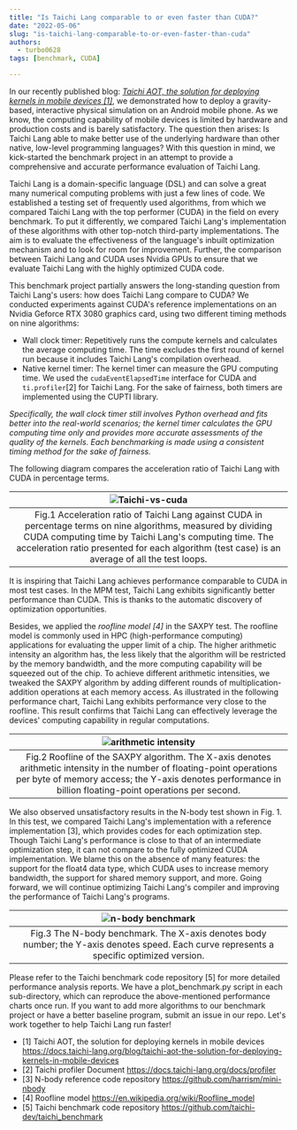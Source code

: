 ```yaml
---
title: "Is Taichi Lang comparable to or even faster than CUDA?"
date: "2022-05-06"
slug: "is-taichi-lang-comparable-to-or-even-faster-than-cuda"
authors:
  - turbo0628
tags: [benchmark, CUDA]

---
```


In our recently published blog: *[Taichi AOT, the solution for deploying kernels in mobile devices [1]](https://docs.taichi-lang.org/blog/taichi-aot-the-solution-for-deploying-kernels-in-mobile-devices)*, we demonstrated how to deploy a gravity-based, interactive physical simulation on an Android mobile phone. As we know, the computing capability of mobile devices is limited by hardware and production costs and is barely satisfactory. The question then arises: Is Taichi Lang able to make better use of the underlying hardware than other native, low-level programming languages? With this question in mind, we kick-started the benchmark project in an attempt to provide a comprehensive and accurate performance evaluation of Taichi Lang.

Taichi Lang is a domain-specific language (DSL) and can solve a great many numerical computing problems with just a few lines of code. We established a testing set of frequently used algorithms, from which we compared Taichi Lang with the top performer (CUDA) in the field on every benchmark. To put it differently, we compared Taichi Lang's implementation of these algorithms with other top-notch third-party implementations. The aim is to evaluate the effectiveness of the language's inbuilt optimization mechanism and to look for room for improvement. Further, the comparison between Taichi Lang and CUDA uses Nvidia GPUs to ensure that we evaluate Taichi Lang with the highly optimized CUDA code.

<!--truncate-->

This benchmark project partially answers the long-standing question from Taichi Lang's users: how does Taichi Lang compare to CUDA? We conducted experiments against CUDA's reference implementations on an Nvidia Geforce RTX 3080 graphics card, using two different timing methods on nine algorithms:

- Wall clock timer: Repetitively runs the compute kernels and calculates the average computing time. The time excludes the first round of kernel run because it includes Taichi Lang's compilation overhead.
- Native kernel timer: The kernel timer can measure the GPU computing time. We used the `cudaEventElapsedTime` interface for CUDA and `ti.profiler`[2] for Taichi Lang. For the sake of fairness, both timers are implemented using the CUPTI library.

*Specifically, the wall clock timer still involves Python overhead and fits better into the real-world scenarios; the kernel timer calculates the GPU computing time only and provides more accurate assessments of the quality of the kernels. Each benchmarking is made using a consistent timing method for the sake of fairness.*

The following diagram compares the acceleration ratio of Taichi Lang with CUDA in percentage terms.

|![Taichi-vs-cuda](https://user-images.githubusercontent.com/93570324/167157162-1f336f55-6882-4630-a952-4e2bca1b3c5a.png)|
|:--:|
| Fig.1 Acceleration ratio of Taichi Lang against CUDA in percentage terms on nine algorithms, measured by dividing CUDA computing time by Taichi Lang's computing time. The acceleration ratio presented for each algorithm (test case) is an average of all the test loops.   |

It is inspiring that Taichi Lang achieves performance comparable to CUDA in most test cases. In the MPM test, Taichi Lang exhibits significantly better performance than CUDA. This is thanks to the automatic discovery of optimization opportunities.

Besides, we applied the *roofline model [4]* in the SAXPY test. The roofline model is commonly used in HPC (high-performance computing) applications for evaluating the upper limit of a chip. The higher arithmetic intensity an algorithm has, the less likely that the algorithm will be restricted by the memory bandwidth, and the more computing capability will be squeezed out of the chip. To achieve different arithmetic intensities, we tweaked the SAXPY algorithm by adding different rounds of multiplication-addition operations at each memory access. As illustrated in the following performance chart, Taichi Lang exhibits performance very close to the roofline. This result confirms that Taichi Lang can effectively leverage the devices' computing capability in regular computations.

| ![arithmetic intensity](https://user-images.githubusercontent.com/93570324/167157241-3c901cd5-8ca1-4cfe-8e25-554155374d14.png) |
|:--:|
| Fig.2 Roofline of the SAXPY algorithm. The X-axis denotes arithmetic intensity in the number of floating-point operations per byte of memory access; the Y-axis denotes performance in billion floating-point operations per second. |

We also observed unsatisfactory results in the N-body test shown in Fig. 1. In this test, we compared Taichi Lang's implementation with a reference implementation [3], which provides codes for each optimization step. Though Taichi Lang's performance is close to that of an intermediate optimization step, it can not compare to the fully optimized CUDA implementation. We blame this on the absence of many features: the support for the float4 data type, which CUDA uses to increase memory bandwidth, the support for shared memory support, and more. Going forward, we will continue optimizing Taichi Lang's compiler and improving the performance of Taichi Lang's programs.

| ![n-body benchmark](https://user-images.githubusercontent.com/93570324/167157281-7a59ca54-5222-4e6d-8735-d544acc4a40a.png) |
|:--:|
| Fig.3 The N-body benchmark. The X-axis denotes body number; the Y-axis denotes speed. Each curve represents a specific optimized version. |

Please refer to the Taichi benchmark code repository [5] for more detailed performance analysis reports. We have a plot_benchmark.py script in each sub-directory, which can reproduce the above-mentioned performance charts once run. If you want to add more algorithms to our benchmark project or have a better baseline program, submit an issue in our repo. Let's work together to help Taichi Lang run faster!

- [1] Taichi AOT, the solution for deploying kernels in mobile devices https://docs.taichi-lang.org/blog/taichi-aot-the-solution-for-deploying-kernels-in-mobile-devices
- [2] Taichi profiler Document https://docs.taichi-lang.org/docs/profiler
- [3] N-body reference code repository https://github.com/harrism/mini-nbody
- [4] Roofline model https://en.wikipedia.org/wiki/Roofline_model
- [5] Taichi benchmark code repository https://github.com/taichi-dev/taichi_benchmark









